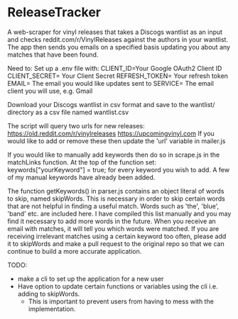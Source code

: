 # ReleaseTracker
A web-scraper for vinyl releases that takes a Discogs wantlist as an input and checks reddit.com/r/VinylReleases against the authors in your wantlist.  
The app then sends you emails on a specified basis updating you about any matches that have been found.


Need to:
Set up a .env file with:
    CLIENT_ID=Your Google OAuth2 Client ID
    CLIENT_SECRET= Your Client Secret
    REFRESH_TOKEN= Your refresh token
    EMAIL= The email you would like updates sent to
    SERVICE= The email client you will use, e.g. Gmail

Download your Discogs wantlist in csv format and save to the wantlist/ directory as a csv file named wantlist.csv

The script will query two urls for new releases:
    https://old.reddit.com/r/vinylreleases
    https://upcomingvinyl.com
If you would like to add or remove these then update the 'url' variable in mailer.js

If you would like to manually add keywords then do so in scrape.js in the matchLinks function.
At the top of the function set: keywords["yourKeyword"] = true; 
for every keyword you wish to add.  A few of my manual keywords have already been added.

The function getKeywords() in parser.js contains an object literal of words to skip, named skipWords.
This is necessary in order to skip certain words that are not helpful in finding a useful match.
Words such as 'the', 'blue', 'band' etc. are included here.  I have compiled this list manually
and you may find it necessary to add more words in the future.  When you receive an email with matches,
it will tell you which words were matched.  If you are receiving irrelevant matches using a certain keyword
too often, please add it to skipWords and make a pull request to the original repo so that we can 
continue to build a more accurate application.

TODO: 
* make a cli to set up the application for a new user
* Have option to update certain functions or variables using the cli i.e. adding to skipWords.
    - This is important to prevent users from having to mess with the implementation.